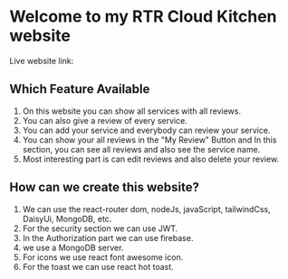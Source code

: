 # Welcome to my RTR Cloud Kitchen website

Live website link: 




## Which Feature Available

1. On this website you can show all services with all reviews.
2. You can also give a review of every service.
3. You can add your service and everybody can review your service.
4. You can show your all reviews in the "My Review" Button and In this section, you can see all reviews and also see the service name.
5. Most interesting part is can edit reviews and also delete your review.



## How can we create this website?

1. We can use the react-router dom, nodeJs, javaScript, tailwindCss, DaisyUi, MongoDB, etc.
2. For the security section we can use JWT.
3. In the Authorization part we can use firebase.
4. we use a MongoDB server.
5. For icons we use react font awesome icon.
6. For the toast we can use react hot toast.

